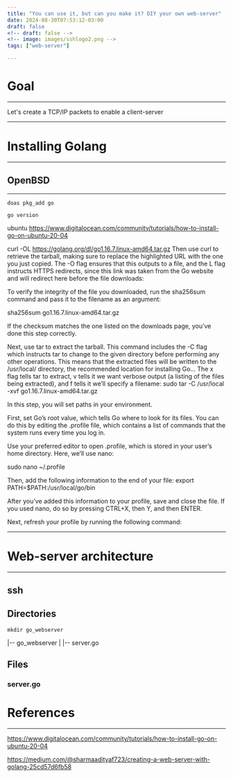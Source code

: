 ```yaml
---
title: "You can use it, but can you make it? DIY your own web-server"
date: 2024-08-30T07:53:12-03:00
draft: false
<!-- draft: false --> 
<!-- image: images/sshlogo2.png -->
tags: ["web-server"]

---
```

# Goal
---
Let's create a TCP/IP packets to enable a client-server 

---
# Installing Golang
---
## OpenBSD
---

``` console
doas pkg_add go
``` 

``` console
go version
``` 



ubuntu
https://www.digitalocean.com/community/tutorials/how-to-install-go-on-ubuntu-20-04

curl -OL https://golang.org/dl/go1.16.7.linux-amd64.tar.gz
Then use curl to retrieve the tarball, making sure to replace the highlighted
URL with the one you just copied. The -O flag ensures that this outputs to a
file, and the L flag instructs HTTPS redirects, since this link was taken from
the Go website and will redirect here before the file downloads:


To verify the integrity of the file you downloaded, run the sha256sum command
and pass it to the filename as an argument:

sha256sum go1.16.7.linux-amd64.tar.gz

If the checksum matches the one listed on the downloads page, you’ve done this step correctly.

Next, use tar to extract the tarball. This command includes the -C flag which
instructs tar to change to the given directory before performing any other
operations. This means that the extracted files will be written to the
/usr/local/ directory, the recommended location for installing Go… The x flag
tells tar to extract, v tells it we want verbose output (a listing of the files
being extracted), and f tells it we’ll specify a filename:
sudo tar -C /usr/local -xvf go1.16.7.linux-amd64.tar.gz


In this step, you will set paths in your environment.

First, set Go’s root value, which tells Go where to look for its files. You can do this by editing the .profile file, which contains a list of commands that the system runs every time you log in.

Use your preferred editor to open .profile, which is stored in your user’s home
directory. Here, we’ll use nano:

sudo nano ~/.profile

Then, add the following information to the end of your file:
export PATH=$PATH:/usr/local/go/bin

After you’ve added this information to your profile, save and close the file. If you used nano, do so by pressing CTRL+X, then Y, and then ENTER.

Next, refresh your profile by running the following command:

---
# Web-server architecture
---

## ssh


## Directories

``` console
mkdir go_webserver
```
|-- go_webserver
|   |-- server.go



## Files
### server.go



# References
---
https://www.digitalocean.com/community/tutorials/how-to-install-go-on-ubuntu-20-04




https://medium.com/@sharmaadityaf723/creating-a-web-server-with-golang-25cd57d6fb58

